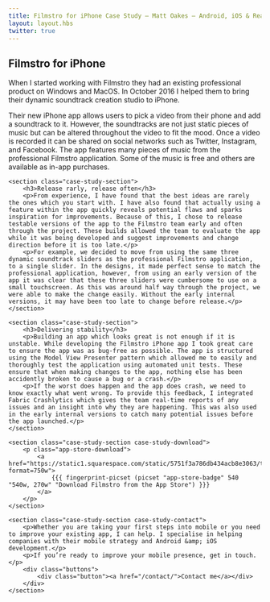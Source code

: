 ```yaml
---
title: Filmstro for iPhone Case Study — Matt Oakes — Android, iOS & React Native App Developer in Brighton & London
layout: layout.hbs
twitter: true
---
```


<div id="filmstro" class="case-study">
    <section class="case-study-section">
        <h2>Filmstro for iPhone</h2>
        <p>When I started working with Filmstro they had an existing professional product on Windows and MacOS. In October 2016 I helped them to bring their dynamic soundtrack creation studio to iPhone.</p>
        <p>Their new iPhone app allows users to pick a video from their phone and add a soundtrack to it. However, the soundtracks are not just static pieces of music but can be altered throughout the video to fit the mood. Once a video is recorded it can be shared on social networks such as Twitter, Instagram, and Facebook. The app features many pieces of music from the professional Filmstro application. Some of the music is free and others are available as in-app purchases.</p>
    </section>

    <section class="case-study-section">
        <h3>Release rarly, release often</h3>
        <p>From experience, I have found that the best ideas are rarely the ones which you start with. I have also found that actually using a feature within the app quickly reveals potential flaws and sparks inspiration for improvements. Because of this, I chose to release testable versions of the app to the Filmstro team early and often through the project. These builds allowed the team to evaluate the app while it was being developed and suggest improvements and change direction before it is too late.</p>
        <p>For example, we decided to move from using the same three dynamic soundtrack sliders as the professional Filmstro application, to a single slider. In the designs, it made perfect sense to match the professional application, however, from using an early version of the app it was clear that these three sliders were cumbersome to use on a small touchscreen. As this was around half way through the project, we were able to make the change easily. Without the early internal versions, it may have been too late to change before release.</p>
    </section>

    <section class="case-study-section">
        <h3>Delivering stability</h3>
        <p>Building an app which looks great is not enough if it is unstable. While developing the Filmstro iPhone app I took great care to ensure the app was as bug-free as possible. The app is structured using the Model View Presenter pattern which allowed me to easily and thoroughly test the application using automated unit tests. These ensure that when making changes to the app, nothing else has been accidently broken to cause a bug or a crash.</p>
        <p>If the worst does happen and the app does crash, we need to know exactly what went wrong. To provide this feedback, I integrated Fabric Crashlytics which gives the team real-time reports of any issues and an insight into why they are happening. This was also used in the early internal versions to catch many potential issues before the app launched.</p>
    </section>

    <section class="case-study-section case-study-download">
        <p class="app-store-download">
            <a href="https://static1.squarespace.com/static/5751f3a786db434acb8e3063/t/582873d2e4fcb505193ba100/1483187437659/?format=750w">
                {{{ fingerprint-picset (picset "app-store-badge" 540 "540w, 270w" "Download Filmstro from the App Store") }}}
            </a>
        </p>
    </section>

    <section class="case-study-section case-study-contact">
        <p>Whether you are taking your first steps into mobile or you need to improve your existing app, I can help. I specialise in helping companies with their mobile strategy and Android &amp; iOS development.</p>
        <p>If you’re ready to improve your mobile presence, get in touch.</p>
        <div class="buttons">
            <div class="button"><a href="/contact/">Contact me</a></div>
        </div>
    </section>
</div>
